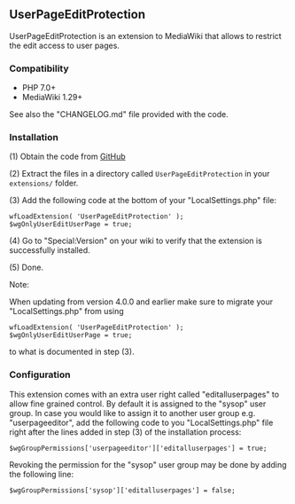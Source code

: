 ## UserPageEditProtection

UserPageEditProtection is an extension to MediaWiki that allows to restrict the edit access to user pages.


### Compatibility

* PHP 7.0+
* MediaWiki 1.29+

See also the "CHANGELOG.md" file provided with the code.


### Installation

(1) Obtain the code from [GitHub](https://github.com/wikimedia/mediawiki-extensions-UserPageEditProtection/releases)

(2) Extract the files in a directory called `UserPageEditProtection` in your `extensions/` folder.

(3) Add the following code at the bottom of your "LocalSettings.php" file:
```
wfLoadExtension( 'UserPageEditProtection' );
$wgOnlyUserEditUserPage = true;
```
(4) Go to "Special:Version" on your wiki to verify that the extension is successfully installed.

(5) Done.


Note:

When updating from version 4.0.0 and earlier make sure to migrate your "LocalSettings.php" from using
```
wfLoadExtension( 'UserPageEditProtection' );
$wgOnlyUserEditUserPage = true;
```
to what is documented in step (3).


### Configuration

This extension comes with an extra user right called "editalluserpages" to allow fine grained control. By default it is
assigned to the "sysop" user group. In case you would like to assign it to another user group e.g. "userpageeditor", add
the following code to you "LocalSettings.php" file right after the lines added in step (3) of the installation process:

```
$wgGroupPermissions['userpageeditor']['editalluserpages'] = true;
```
Revoking the permission for the "sysop" user group may be done by adding the following line:

```
$wgGroupPermissions['sysop']['editalluserpages'] = false;
```
